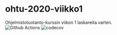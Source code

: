 # ohtu-2020-viikko1
Ohjelmistotuotanto-kurssin viikon 1 laskareita varten.  
![Github Actions](https://github.com/pinjaw/ohtu-2020-viikko1/workflows/Java%20CI%20with%20Gradle/badge.svg)
![codecov](https://codecov.io/gh/pinjaw/ohtu-2020-viikko1/branch/main/graph/badge.svg?token=X5I1ND2M3C)
